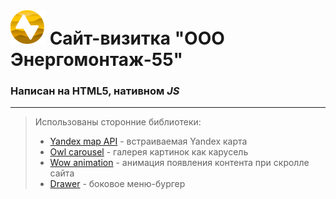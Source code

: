 # ![Логотип ЭМ-55](/img/logo.png "Логотип ЭМ-55") Сайт-визитка "ООО Энергомонтаж-55"

### Написан на **HTML5**, нативном *JS*
___
>Использованы сторонние библиотеки:
>- [Yandex map API](https://yandex.ru/dev/maps/jsapi/doc/2.1/dg/concepts/map.html) - встраиваемая Yandex карта
>- [Owl carousel](https://github.com/OwlCarousel2/OwlCarousel2) - галерея картинок как карусель
>- [Wow animation](https://wowjs.uk/) - анимация появления контента при скролле сайта
>- [Drawer](https://github.com/blivesta/drawer/) - боковое меню-бургер

